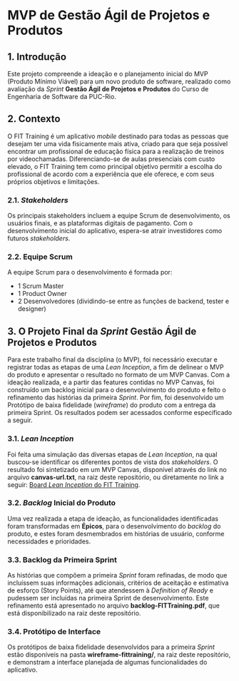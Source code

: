 # MVP de Gestão Ágil de Projetos e Produtos

## 1. Introdução

Este projeto compreende a ideação e o planejamento inicial do MVP (Produto Mínimo Viável) para um novo produto de software, realizado como avaliação da _Sprint_ **Gestão Ágil de Projetos e Produtos** do Curso de Engenharia de Software da PUC-Rio.

## 2. Contexto

O FIT Training é um aplicativo *mobile* destinado para todas as pessoas que desejam ter uma vida fisicamente mais ativa, criado para que seja possível encontrar um profissional de educação física para a realização de treinos por videochamadas. 
Diferenciando-se de aulas presenciais com custo elevado, o FIT Training tem como principal objetivo permitir a escolha do profissional de acordo com a experiência que ele oferece, e com seus próprios objetivos e limitações.

### 2.1. *Stakeholders*

Os principais stakeholders incluem a equipe Scrum de desenvolvimento, os usuários finais, e as plataformas digitais de pagamento. Com o desenvolvimento inicial do aplicativo, espera-se atrair investidores como futuros *stakeholders*. 

### 2.2. Equipe Scrum

A equipe Scrum para o desenvolvimento é formada por:
- 1 Scrum Master
- 1 Product Owner
- 2 Desenvolvedores (dividindo-se entre as funções de backend, tester e designer)

## 3. O Projeto Final da _Sprint_ **Gestão Ágil de Projetos e Produtos**
Para este trabalho final da disciplina (o MVP), foi necessário executar e registrar todas as etapas de uma *Lean Inception*, a fim de delinear o MVP do produto e apresentar o resultado no formato de um MVP Canvas. 
Com a ideação realizada, e a partir das features contidas no MVP Canvas, foi construído um backlog inicial para o desenvolvimento do produto e feito o refinamento das histórias da primeira *Sprint*. 
Por fim, foi desenvolvido um Protótipo de baixa fidelidade (*wireframe*) do produto com a entrega da primeira Sprint. Os resultados podem ser acessados conforme especificado a seguir.

### 3.1. *Lean Inception*

Foi feita uma simulação das diversas etapas de *Lean Inception*, na qual buscou-se identificar os diferentes pontos de vista dos *stakeholders*. O resultado foi sintetizado em um MVP Canvas, disponível através do link no arquivo **canvas-url.txt**, na raiz deste repositório, ou diretamente no link a seguir:
 [Board *Lean Inception* do FIT Training](https://miro.com/app/board/uXjVJCLXYR0=/?share_link_id=316303249814).

### 3.2. *Backlog* Inicial do Produto

Uma vez realizada a etapa de ideação, as funcionalidades identificadas foram transformadas em **Épicos**, para o desenvolvimento do *backlog* do produto, e estes foram desmembrados em histórias de usuário, conforme necessidades e prioridades.

### 3.3. Backlog da Primeira Sprint

As histórias que compõem a primeira *Sprint* foram refinadas, de modo que incluíssem suas informações adicionais, critérios de aceitação e estimativa de esforço (Story Points), até que atendessem à *Definition of Ready* e pudessem ser incluídas na primeira Sprint de desenvolvimento. Este refinamento está apresentado no arquivo **backlog-FITTraining.pdf**, que está disponibilizado na raiz deste repositório.

### 3.4. Protótipo de Interface

Os protótipos de baixa fidelidade desenvolvidos para a primeira *Sprint* estão disponíveis na pasta **wireframe-fittraining/**, na raiz deste repositório, e demonstram a interface planejada de algumas funcionalidades do aplicativo.
